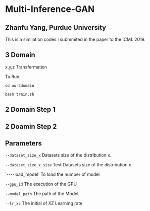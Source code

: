 # Multi-Inference-GAN

## Zhanfu Yang, Purdue University
This is a similation codes I submmited in the paper to the ICML 2019.

## 3 Domain

x,y,z Transfermation

To Run:

`cd our3domain`

`bash train.sh`

## 2 Domain Step 1

## 2 Doamin Step 2

## Parameters

`--dataset_size_x` Datasets size of the distribution x.

`--dataset_size_x_size` Test Datasets size of the distribution x.

`----load_model' To load the number of model

`--gpu_id` The execution of the GPU

`--model_path` The path of the Model

`--lr_xz` The initial of XZ Learning rate

